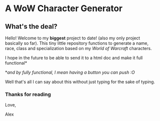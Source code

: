 # A WoW Character Generator

## What's the deal?

Hello! Welcome to my **biggest** project to date! (also my only project basically so far). This tiny little repository functions to generate a name, race, class and specialization based on my *World of Warcraft* characters.

I hope in the future to be able to send it to a html doc and make it full functional* 

**and by fully functional, I mean having a button you can push :O* 

Well that's all I can say about this without just typing for the sake of typing.

### Thanks for reading

Love,

Alex
